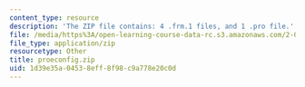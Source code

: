 ```yaml
---
content_type: resource
description: 'The ZIP file contains: 4 .frm.1 files, and 1 .pro file.'
file: /media/https%3A/open-learning-course-data-rc.s3.amazonaws.com/2-007-design-and-manufacturing-i-spring-2009/1d39e35a04538eff8f98c9a778e20c0d_proeconfig.zip
file_type: application/zip
resourcetype: Other
title: proeconfig.zip
uid: 1d39e35a-0453-8eff-8f98-c9a778e20c0d
---
```

